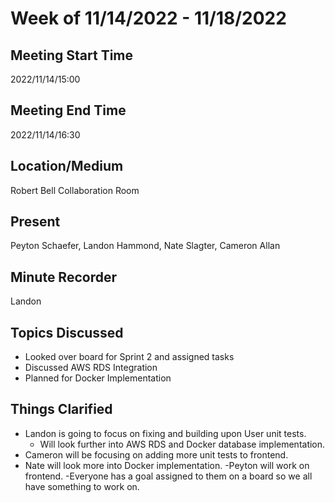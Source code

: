 # Week of 11/14/2022 - 11/18/2022

## Meeting Start Time

2022/11/14/15:00

## Meeting End Time

2022/11/14/16:30

## Location/Medium

Robert Bell Collaboration Room

## Present

Peyton Schaefer, Landon Hammond, Nate Slagter, Cameron Allan

## Minute Recorder

Landon

## Topics Discussed

- Looked over board for Sprint 2 and assigned tasks
- Discussed AWS RDS Integration
- Planned for Docker Implementation

## Things Clarified
- Landon is going to focus on fixing and building upon User unit tests.
    - Will look further into AWS RDS and Docker database implementation.
- Cameron will be focusing on adding more unit tests to frontend.
- Nate will look more into Docker implementation.
-Peyton will work on frontend.
-Everyone has a goal assigned to them on a board so we all have something to work on.
